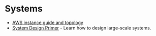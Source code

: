 # Systems

- [AWS instance guide and topology](https://instaguide.io/)
- [System Design Primer](https://github.com/donnemartin/system-design-primer/blob/master/README.md) - Learn how to design large-scale systems.
